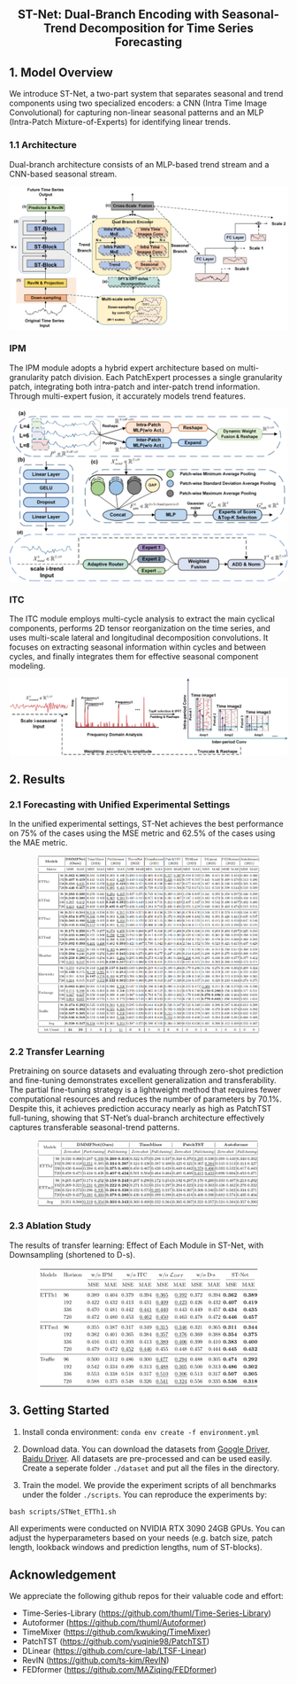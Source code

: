 <div align="center">
  <h2><b> ST-Net: Dual-Branch Encoding with Seasonal-Trend Decomposition for Time Series Forecasting </b></h2>
</div>
<div align="center">
</div>

## 1. Model Overview

We introduce ST-Net, a two-part system that separates seasonal and trend components using two specialized encoders: a CNN (Intra Time Image Convolutional) for capturing non-linear seasonal patterns and an MLP (Intra-Patch Mixture-of-Experts) for identifying linear trends.

### 1.1 Architecture

Dual-branch architecture consists of an MLP-based trend stream and a CNN-based seasonal stream.

<p align="center">
<img src="./figures/STNet.png" alt="" align=center />
</p>

### IPM 
The IPM module adopts a hybrid expert architecture based on multi-granularity patch division. Each PatchExpert processes a single granularity patch, integrating both intra-patch and inter-patch trend information. Through multi-expert fusion, it accurately models trend features.
<p align="center">
<img src="./figures/IPM.png" alt="" align=center />
</p>

### ITC 
The ITC module employs multi-cycle analysis to extract the main cyclical components, performs 2D tensor reorganization on the time series, and uses multi-scale lateral and longitudinal decomposition convolutions. It focuses on extracting seasonal information within cycles and between cycles, and finally integrates them for effective seasonal component modeling.
<p align="center">
<img src="./figures/ITC.png" alt="" align=center />
</p>

## 2. Results

### 2.1 Forecasting with Unified Experimental Settings

In the unified experimental settings, ST-Net achieves the best performance on 75% of the cases using the MSE metric and 62.5% of the cases using the MAE metric.

<p align="center">
<img src="./figures/Result.png" alt="" style="width: 80%;" align=center />
</p>

### 2.2 Transfer Learning
Pretraining on source datasets and evaluating through zero-shot prediction and fine-tuning demonstrates excellent generalization and transferability. The partial fine-tuning strategy is a lightweight method
that requires fewer computational resources and reduces the number of parameters by 70.1%. Despite this, it achieves prediction accuracy nearly as high as PatchTST full-tuning, showing that ST-Net’s dual-branch architecture effectively captures transferable seasonal-trend patterns.

<p align="center">
<img src="./figures/Transfer Result.png" alt="" style="width: 80%;" align=center />
</p>

### 2.3 Ablation Study
The results of transfer learning: Effect of Each Module in ST-Net, with Downsampling (shortened to D-s).

<p align="center">
<img src="./figures/Ablation Study.png" alt="" style="width: 80%;" align=center />
</p>

## 3. Getting Started

1. Install conda environment: ```conda env create -f environment.yml```

2. Download data. You can download the datasets from [Google Driver](https://drive.google.com/u/0/uc?id=1NF7VEefXCmXuWNbnNe858WvQAkJ_7wuP&export=download), [Baidu Driver](https://pan.baidu.com/s/1JAHUxFh9BtYS7m1_3jmU6g?pwd=xcmw). All datasets are pre-processed and can be used easily. Create a seperate folder ```./dataset``` and put all the files in the directory.

3. Train the model. We provide the experiment scripts of all benchmarks under the folder `./scripts`.  You can reproduce the experiments by:

```
bash scripts/STNet_ETTh1.sh
```

All experiments were conducted on NVIDIA RTX 3090 24GB GPUs. You can adjust the hyperparameters based on your needs (e.g. batch size, patch length, lookback windows and prediction lengths, num of ST-blocks).
## Acknowledgement

We appreciate the following github repos for their valuable code and effort:
- Time-Series-Library (https://github.com/thuml/Time-Series-Library)
- Autoformer (https://github.com/thuml/Autoformer)
- TimeMixer (https://github.com/kwuking/TimeMixer)
- PatchTST (https://github.com/yuqinie98/PatchTST)
- DLinear (https://github.com/cure-lab/LTSF-Linear)
- RevIN (https://github.com/ts-kim/RevIN)
- FEDformer (https://github.com/MAZiqing/FEDformer)



